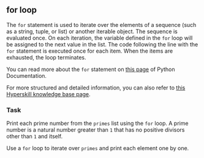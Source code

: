 ## for loop

The `for` statement is used to iterate over the elements of a sequence (such as 
a string, tuple, or list) or another iterable object. The sequence is evaluated once.
On each iteration, the variable defined in the `for` loop will be assigned to the next value
in the list. The code following the line with the `for` statement is executed once 
for each item. When the items are exhausted, the loop terminates.

You can read more about the `for` statement on <a href="https://docs.python.org/3/reference/compound_stmts.html#the-for-statement">this page</a> of Python Documentation.
  
For more structured and detailed information, you can also refer to [this Hyperskill knowledge base page](https://hyperskill.org/learn/step/6065).

### Task
Print each prime number from the `primes` list using the `for` loop. A prime 
number is a natural number greater than `1` that has no positive divisors 
other than `1` and itself.  

<div class='hint'>Use a <code>for</code> loop to iterate over <code>primes</code> and print each element one by one.</div>
